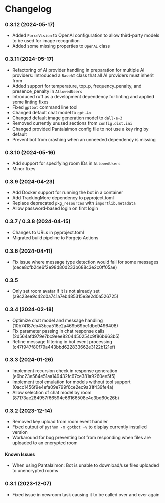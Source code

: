 # Changelog

### 0.3.12 (2024-05-17)

- Added `ForceVision` to OpenAI configuration to allow third-party models to be used for image recognition
- Added some missing properties to `OpenAI` class

### 0.3.11 (2024-05-17)

- Refactoring of AI provider handling in preparation for multiple AI providers: Introduced a `BaseAI` class that all AI providers must inherit from
- Added support for temperature, top_p, frequency_penalty, and presence_penalty in `AllowedUsers`
- Introduced ruff as a development dependency for linting and applied some linting fixes
- Fixed `gptbot` command line tool
- Changed default chat model to `gpt-4o`
- Changed default image generation model to `dall-e-3`
- Removed currently unused sections from `config.dist.ini`
- Changed provided Pantalaimon config file to not use a key ring by default
- Prevent bot from crashing when an unneeded dependency is missing

### 0.3.10 (2024-05-16)

- Add support for specifying room IDs in `AllowedUsers`
- Minor fixes

### 0.3.9 (2024-04-23)

- Add Docker support for running the bot in a container
- Add TrackingMore dependency to pyproject.toml
- Replace deprecated `pkg_resources` with `importlib.metadata`
- Allow password-based login on first login

### 0.3.7 / 0.3.8 (2024-04-15)

- Changes to URLs in pyproject.toml
- Migrated build pipeline to Forgejo Actions

### 0.3.6 (2024-04-11)

- Fix issue where message type detection would fail for some messages (cece8cfb24e6f2e98d80d233b688c3e2c0ff05ae)

### 0.3.5

- Only set room avatar if it is not already set (a9c23ee9c42d0a741a7eb485315e3e2d0a526725)

### 0.3.4 (2024-02-18)

- Optimize chat model and message handling (10b74187eb43bca516e2a469b69be1dbc9496408)
- Fix parameter passing in chat response calls (2d564afd979e7bc9eee8204450254c9f86b663b5)
- Refine message filtering in bot event processing (c47f947f80f79a443bbd622833662e3122b121ef)

### 0.3.3 (2024-01-26)

- Implement recursion check in response generation (e6bc23e564e51aa149432fc67ce381a9260ee5f5)
- Implement tool emulation for models without tool support (0acc1456f9e4efa09e799f6ce2ec9a31f439fe4a)
- Allow selection of chat model by room (87173ae284957f66594e66166508e4e3bd60c26b)

### 0.3.2 (2023-12-14)

- Removed key upload from room event handler
- Fixed output of `python -m gptbot -v` to display currently installed version
- Workaround for bug preventing bot from responding when files are uploaded to an encrypted room

#### Known Issues

- When using Pantalaimon: Bot is unable to download/use files uploaded to unencrypted rooms

### 0.3.1 (2023-12-07)

- Fixed issue in newroom task causing it to be called over and over again
